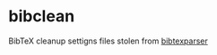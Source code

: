 # bibclean

BibTeX cleanup settigns files stolen from
[bibtexparser](https://github.com/sciunto-org/python-bibtexparser/tree/master/bibtexparser)

